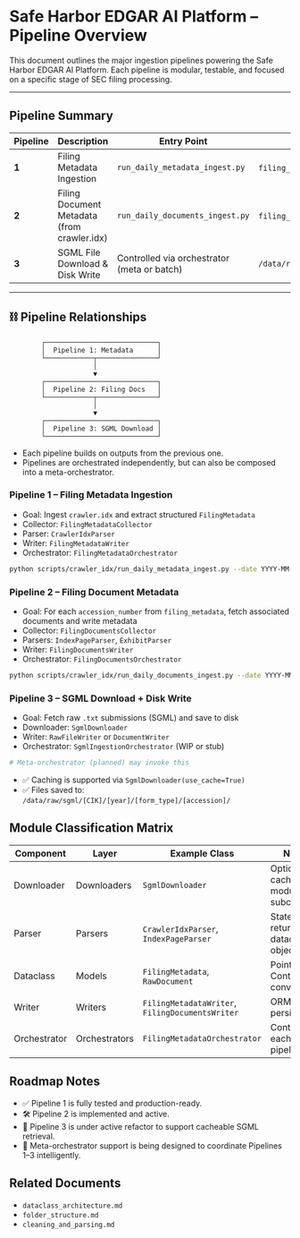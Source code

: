 # Safe Harbor EDGAR AI Platform – Pipeline Overview

This document outlines the major ingestion pipelines powering the Safe Harbor EDGAR AI Platform. Each pipeline is modular, testable, and focused on a specific stage of SEC filing processing.

---

## Pipeline Summary

| Pipeline | Description                                      | Entry Point                                 | Output Target                          |
|----------|--------------------------------------------------|----------------------------------------------|----------------------------------------|
| **1**    | Filing Metadata Ingestion                        | `run_daily_metadata_ingest.py`               | `filing_metadata` (Postgres table)     |
| **2**    | Filing Document Metadata (from crawler.idx)      | `run_daily_documents_ingest.py`              | `filing_documents` (Postgres table)    |
| **3**    | SGML File Download & Disk Write                  | Controlled via orchestrator (meta or batch)  | `/data/raw/sgml/[cik]/.../submission.txt` |

---

## ⛓ Pipeline Relationships

```text
        ┌────────────────────────────┐
        │  Pipeline 1: Metadata      │
        └────────────┬───────────────┘
                     │
                     ▼
        ┌────────────────────────────┐
        │  Pipeline 2: Filing Docs   │
        └────────────┬───────────────┘
                     │
                     ▼
        ┌────────────────────────────┐
        │  Pipeline 3: SGML Download │
        └────────────────────────────┘
```

- Each pipeline builds on outputs from the previous one.
- Pipelines are orchestrated independently, but can also be composed into a meta-orchestrator.

### Pipeline 1 – Filing Metadata Ingestion
- Goal: Ingest `crawler.idx` and extract structured `FilingMetadata`
- Collector: `FilingMetadataCollector`
- Parser: `CrawlerIdxParser`
- Writer: `FilingMetadataWriter`
- Orchestrator: `FilingMetadataOrchestrator`

```bash
python scripts/crawler_idx/run_daily_metadata_ingest.py --date YYYY-MM-DD
```

### Pipeline 2 – Filing Document Metadata
- Goal: For each `accession_number` from `filing_metadata`, fetch associated documents and write metadata
- Collector: `FilingDocumentsCollector`
- Parsers: `IndexPageParser`, `ExhibitParser`
- Writer: `FilingDocumentsWriter`
- Orchestrator: `FilingDocumentsOrchestrator`

```bash
python scripts/crawler_idx/run_daily_documents_ingest.py --date YYYY-MM-DD
```

### Pipeline 3 – SGML Download + Disk Write
- Goal: Fetch raw `.txt` submissions (SGML) and save to disk
- Downloader: `SgmlDownloader`
- Writer: `RawFileWriter` or `DocumentWriter`
- Orchestrator: `SgmlIngestionOrchestrator` (WIP or stub)

```bash
# Meta-orchestrator (planned) may invoke this
```
- ✅ Caching is supported via `SgmlDownloader(use_cache=True)`
- ✅ Files saved to: `/data/raw/sgml/[CIK]/[year]/[form_type]/[accession]/`

## Module Classification Matrix
| Component    | Layer         | Example Class                                   | Notes                                 |
| ------------ | ------------- | ----------------------------------------------- | ------------------------------------- |
| Downloader   | Downloaders   | `SgmlDownloader`                                | Optional caching, modular subclassing |
| Parser       | Parsers       | `CrawlerIdxParser`, `IndexPageParser`           | Stateless, return dataclass objects   |
| Dataclass    | Models        | `FilingMetadata`, `RawDocument`                 | Pointer vs. Container conventions     |
| Writer       | Writers       | `FilingMetadataWriter`, `FilingDocumentsWriter` | ORM persistence                       |
| Orchestrator | Orchestrators | `FilingMetadataOrchestrator`                    | Controls each pipeline                |

## Roadmap Notes
- ✅ Pipeline 1 is fully tested and production-ready.
- 🛠 Pipeline 2 is implemented and active.
- 🔄 Pipeline 3 is under active refactor to support cacheable SGML retrieval.
- 🧠 Meta-orchestrator support is being designed to coordinate Pipelines 1–3 intelligently.

## Related Documents
- `dataclass_architecture.md`
- `folder_structure.md`
- `cleaning_and_parsing.md`